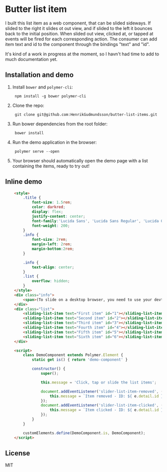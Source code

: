 # Butter list item

I built this list item as a web component, that can be slided sideways. If slided to the right it slides ot out view, and if slided to the left it bounces back to the initial position. When slided out view, clicked at, or tapped at events will be fired for each corresponding action. The consumer can add item text and id to the component through the bindings "text" and "id".

It's kind of a work in progress at the moment, so I havn't had time to add to much documentation yet.

## Installation and demo

1. Install `bower` and `polymer-cli`:

        npm install -g bower polymer-cli

2. Clone the repo:

        git clone git@github.com:HenrikGudmundsson/butter-list-items.git

3. Run bower dependencies from the root folder:

        bower install

4. Run the demo application in the browser:

        polymer serve --open

5. Your browser should automatically open the demo page with a list containing the items, ready to try out!

## Inline demo

<!--
```
<custom-element-demo>
  <template>
    <link rel="import" href="sliding-list-item.html">
    <next-code-block></next-code-block>
  </template>
</custom-element-demo>
```
-->
```html
    <style>
        .title {
            font-size: 1.5rem;
            color: darkred;
            display: flex;
            justify-content: center;
            font-family:'Lucida Sans', 'Lucida Sans Regular', 'Lucida Grande', 'Lucida Sans Unicode', Geneva, Verdana, sans-serif;
            font-weight: 200;
        }
        .info {
            font-size: 2rem;
            margin-left: 2rem;
            margin-bottom:2rem;
        }

        .info {
            text-align: center;
        }
        .list {
            overflow: hidden;
        }
    </style>
    <div class="info">
        <span>(To slide on a desktop browser, you need to use your devtools and change to mobile browser simulation.)</span>
    </div>
    <div class="list">
        <sliding-list-item text="First item" id="1"></sliding-list-item>
        <sliding-list-item text="Second item" id="2"></sliding-list-item>
        <sliding-list-item text="Third item" id="3"></sliding-list-item>
        <sliding-list-item text="Fourth item" id="4"></sliding-list-item>
        <sliding-list-item text="Fifth item" id="5"></sliding-list-item>
        <sliding-list-item text="Sixth item" id="6"></sliding-list-item>
    </div>

    <script>
        class DemoComponent extends Polymer.Element {
            static get is() { return 'demo-component' }

            constructor() {
                super();

                this.message = 'Click, tap or slide the list items';

                document.addEventListener('slider-list-item-removed', (e)=> {
                    this.message = `Item removed - ID: ${ e.detail.id }`;
                });
                document.addEventListener('slider-list-item-clicked', (e)=> {
                    this.message = `Item clicked - ID: ${ e.detail.id }`;
                });
            }
        }

        customElements.define(DemoComponent.is, DemoComponent);
    </script>
```

## License

MIT